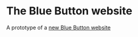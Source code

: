 # The Blue Button website

A prototype of a [new Blue Button website](http://www.blacktm.com/bluebutton-website-prototype)
